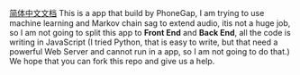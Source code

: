 [简体中文文档](README_zh.md)
This is a app that build by PhoneGap, I am trying to use machine learning and Markov chain sag to extend audio, itis not a huge job, so I am not going to split this app to **Front End** and **Back End**, all the code is writing in JavaScript (I tried Python, that is easy to write, but that need a powerful Web Server and cannot run in a app, so I am not going to do that.)
We hope that you can fork this repo and give us a help.


